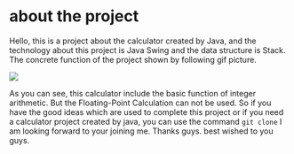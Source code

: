 # about the project

Hello, this is a project about the calculator created by Java,
and the technology about this project is Java Swing and the data structure is Stack.
The concrete function of the project shown by following gif picture.

![](https://raw.githubusercontent.com/LVCHANGXU/FigureBed/master/img/calculator.gif)

As you can see, this calculator include the basic function of integer arithmetic.
But the Floating-Point Calculation can not be used.
So if you have the good ideas which are used to complete this project or if you need a 
calculator project created by java, you can use the command `git clone`
I am looking forward to your joining me. 
Thanks guys.
best wished to you guys.